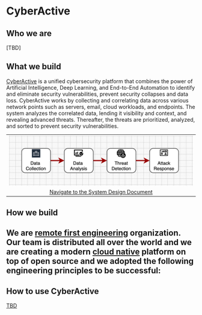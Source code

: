 # CyberActive

## Who we are  
[TBD]


## What we build  
[CyberActive](https://www.cyberactive.com) is a unified cybersecurity platform that combines the power of Artificial Intelligence, Deep Learning, and End-to-End Automation to identify and eliminate security vulnerabilities, prevent security collapses and data loss. CyberActive works by collecting and correlating data across various network points such as servers, email, cloud workloads, and endpoints. The system analyzes the correlated data, lending it visibility and context, and revealing advanced threats. Thereafter, the threats are prioritized, analyzed, and sorted to prevent security vulnerabilities.

<table width="256px">
  <tr>
    <td><img src="./docs/imgs/img-1-overview.png" /></td>
  </tr>
  <tr>
    <td align="center"><a href="./docs/system-design.md">Navigate to the System Design Document</a></td>
  </tr>
</table>


## How we build  
We are [remote first engineering](https://about.gitlab.com/company/culture/all-remote/guide/) organization.  Our team is distributed all over the world and we are creating a modern [cloud native](https://en.wikipedia.org/wiki/Cloud_native_computing) platform on top of open source and we adopted the following engineering principles to be successful:
  - 


## How to use CyberActive  
[TBD]()

